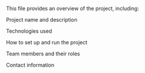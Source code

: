 This file provides an overview of the project, including:

Project name and description

Technologies used

How to set up and run the project

Team members and their roles

Contact information